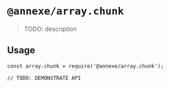 # `@annexe/array.chunk`

> TODO: description

## Usage

```
const array.chunk = require('@annexe/array.chunk');

// TODO: DEMONSTRATE API
```
